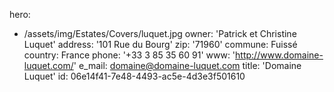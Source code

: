 hero:
  - /assets/img/Estates/Covers/luquet.jpg
owner: 'Patrick et Christine Luquet'
address: '101 Rue du Bourg'
zip: '71960'
commune: Fuissé
country: France
phone: '+33 3 85 35 60 91'
www: 'http://www.domaine-luquet.com/'
e_mail: domaine@domaine-luquet.com
title: 'Domaine Luquet'
id: 06e14f41-7e48-4493-ac5e-4d3e3f501610
